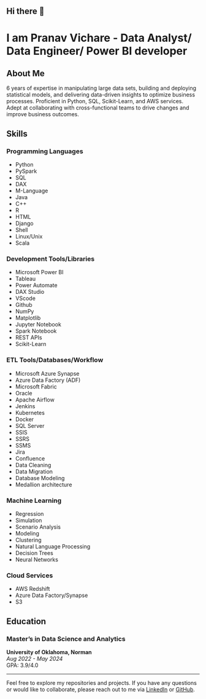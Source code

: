 ## Hi there 👋
#  I am Pranav Vichare - Data Analyst/ Data Engineer/ Power BI developer

## About Me

6 years of expertise in manipulating large data sets, building and deploying statistical models, and delivering data-driven insights to optimize business processes. Proficient in Python, SQL, Scikit-Learn, and AWS services. Adept at collaborating with cross-functional teams to drive changes and improve business outcomes.

## Skills

### Programming Languages
- Python
- PySpark
- SQL
- DAX
- M-Language
- Java
- C++
- R
- HTML
- Django
- Shell
- Linux/Unix
- Scala

### Development Tools/Libraries
- Microsoft Power BI
- Tableau
- Power Automate
- DAX Studio
- VScode
- Github
- NumPy
- Matplotlib
- Jupyter Notebook
- Spark Notebook
- REST APIs
- Scikit-Learn

### ETL Tools/Databases/Workflow
- Microsoft Azure Synapse
- Azure Data Factory (ADF)
- Microsoft Fabric
- Oracle
- Apache Airflow
- Jenkins
- Kubernetes
- Docker
- SQL Server
- SSIS
- SSRS
- SSMS
- Jira
- Confluence
- Data Cleaning
- Data Migration
- Database Modeling
- Medallion architecture

### Machine Learning
- Regression
- Simulation
- Scenario Analysis
- Modeling
- Clustering
- Natural Language Processing
- Decision Trees
- Neural Networks

### Cloud Services
- AWS Redshift
- Azure Data Factory/Synapse
- S3

## Education
### Master’s in Data Science and Analytics
**University of Oklahoma, Norman**  
*Aug 2022 - May 2024*  
GPA: 3.9/4.0  

---

Feel free to explore my repositories and projects. If you have any questions or would like to collaborate, please reach out to me via [LinkedIn](https://www.linkedin.com/in/pranavvichare/) or [GitHub](https://github.com/Pranavv361).

